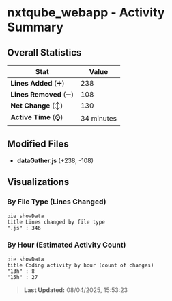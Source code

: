 # nxtqube_webapp - Activity Summary 

## Overall Statistics

| Stat                   | Value                                                             |
| ---------------------- | ----------------------------------------------------------------- |
| **Lines Added** (➕)   | 238                                          |
| **Lines Removed** (➖) | 108                                        |
| **Net Change** (↕)    | 130                |
| **Active Time** (⌚)   | 34 minutes |


## Modified Files
- **dataGather.js** (+238, -108)

## Visualizations

### By File Type (Lines Changed)

```mermaid
pie showData
title Lines changed by file type
".js" : 346
```

### By Hour (Estimated Activity Count)

```mermaid
pie showData
title Coding activity by hour (count of changes)
"13h" : 8
"15h" : 27
```


> **Last Updated:** 08/04/2025, 15:53:23
